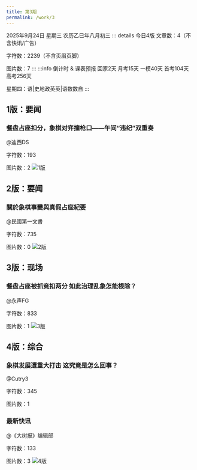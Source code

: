 ```yaml
---
title: 第3期
permalink: /work/3
---
```

2025年9月24日 星期三 农历乙巳年八月初三
::: details 今日4版
文章数：4（不含快讯/广告）

字符数：2239（不含页眉页脚）

图片数：7
:::
:::info 倒计时 & 课表预报
回家2天 月考15天 一模40天 首考104天 高考256天

星期四：语|史地政英英|语数数自
:::
## 1版：要闻
### 餐盘占座扣分，象棋对弈撞枪口——午间“违纪”双重奏
@迪西DS

字符数：193

图片数：2
![1版](/3/1.png)
## 2版：要闻
### 關於象棋事變與真假占座紀要
@民國第一文書

字符数：735

图片数：0
![2版](/3/2.png)
## 3版：现场
### 餐盘占座被抓竟扣两分 如此治理乱象怎能根除？
@永声FG

字符数：833

图片数：1
![3版](/3/3.png)
## 4版：综合
### 象棋发展遭重大打击 这究竟是怎么回事？
@Cutry3

字符数：345

图片数：1
### 最新快讯
@《大树报》编辑部

字符数：133

图片数：3
![4版](/3/4.png)